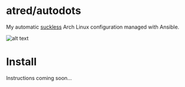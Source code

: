 # atred/autodots
My automatic [suckless](suckless.org) Arch Linux configuration managed with Ansible.

![alt text](https://raw.githubusercontent.com/atred/autodots/master/logo.png "bad joke, nothing to see here")

# Install
Instructions coming soon...
